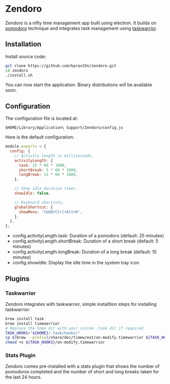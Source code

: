 # Zendoro

Zendoro is a nifty time management app built using electron. It builds on
[pomodoro](https://en.wikipedia.org/wiki/Pomodoro_Technique) technique and integrates 
task management using [taskwarrior](https://taskwarrior.org/).

## Installation

Install source code:

```bash
git clone https://github.com/kprav33n/zendoro.git
cd zendoro
./install.sh
```

You can now start the application. Binary distributions will be available soon.

## Configuration

The configuration file is located at:

```
$HOME/Library/Application\ Support/Zendoro/config.js
```

Here is the default configuration:

```js
module.exports = {
  config: {
    // Activity length in milliseconds.
    activityLength: {
      task: 25 * 60 * 1000,
      shortBreak: 5 * 60 * 1000,
      longBreak: 15 * 60 * 1000,
    },

    // Show idle duration timer.
    showIdle: false,

    // Keyboard shortcuts.
    globalShortcut: {
      showMenu: 'CmdOrCtrl+Alt+R',
    },
  },
};
```

* config.activityLength.task: Duration of a pomodoro (default: 25 minutes)
* config.activityLength.shortBreak: Duration of a short break (default: 5 minutes)
* config.activityLength.longBreak: Duration of a long break (default: 15 minutes)
* config.showIdle: Display the idle time in the system tray icon

## Plugins

### Taskwarrior

Zendoro integrates with taskwarrior, simple installtion steps for
installing taskwarrior:

```bash
brew install task
brew install timewarrior
# Replace the home dir with your custom .task dir if required
TASK_HOOKS="${HOME}/.task/hooks/"
cp $(brew --prefix)/share/doc/timew/ext/on-modify.timewarrior ${TASK_HOOKS}
chmod +x ${TASK_HOOKS}/on-modify.timewarrior
```

### Stats Plugin

Zendoro comes pre-installed with a stats plugin that shows the number
of pomodoros completed and the number of short and long breaks taken
for the last 24 hours.

